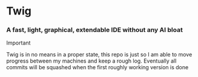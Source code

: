 # Twig
### A fast, light, graphical, extendable IDE without any AI bloat

> [!IMPORTANT]
> Twig is in no means in a proper state, this repo is just so I am able to move progress between my machines and keep a rough log.
> Eventually all commits will be squashed when the first roughly working version is done
>